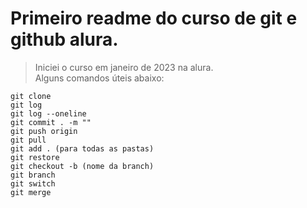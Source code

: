 <h1>Primeiro readme do curso de git e github alura.</h1>

>Iniciei o curso em janeiro de 2023 na alura.<br>
>Alguns comandos úteis abaixo:
```
git clone
git log
git log --oneline
git commit . -m ""
git push origin
git pull
git add . (para todas as pastas)
git restore
git checkout -b (nome da branch)
git branch
git switch
git merge
```
